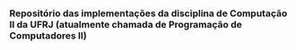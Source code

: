 ### Repositório das implementações da disciplina de Computação II da UFRJ (atualmente chamada de Programação de Computadores II)

